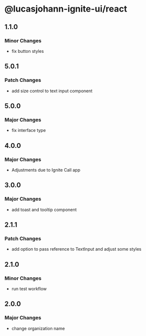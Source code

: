 # @lucasjohann-ignite-ui/react

## 1.1.0

### Minor Changes

- fix button styles

## 5.0.1

### Patch Changes

- add size control to text input component

## 5.0.0

### Major Changes

- fix interface type

## 4.0.0

### Major Changes

- Adjustments due to Ignite Call app

## 3.0.0

### Major Changes

- add toast and tooltip component

## 2.1.1

### Patch Changes

- add option to pass reference to TextInput and adjust some styles

## 2.1.0

### Minor Changes

- run test workflow

## 2.0.0

### Major Changes

- change organization name
